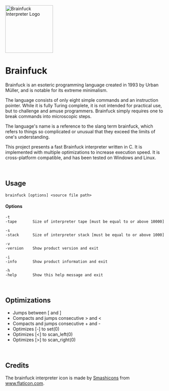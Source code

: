 <img src="https://github.com/prat-man/Brainfuck/blob/master/icon.ico" alt="Brainfuck Interpreter Logo" width="150">

# Brainfuck

Brainfuck is an esoteric programming language created in 1993 by Urban Müller, and is notable for its extreme minimalism.

The language consists of only eight simple commands and an instruction pointer. While it is fully Turing complete, it is not intended for practical use, but to challenge and amuse programmers. Brainfuck simply requires one to break commands into microscopic steps.

The language's name is a reference to the slang term brainfuck, which refers to things so complicated or unusual that they exceed the limits of one's understanding.

This project presents a fast Brainfuck interpreter written in C. It is implemented with multiple optimizations to increase execution speed. It is cross-platform compatible, and has been tested on Windows and Linux.

<br>

## Usage

    brainfuck [options] <source file path>
    
#### Options

    -t
    -tape       Size of interpreter tape [must be equal to or above 10000]

    -s
    -stack      Size of interpreter stack [must be equal to or above 1000]

    -v
    -version    Show product version and exit

    -i
    -info       Show product information and exit

    -h
    -help       Show this help message and exit

<br>

## Optimizations

 * Jumps between [ and ]
 * Compacts and jumps consecutive > and <
 * Compacts and jumps consecutive + and -
 * Optimizes [-] to set(0)
 * Optimizes [<] to scan_left(0)
 * Optimizes [>] to scan_right(0)

<br>

## Credits

The brainfuck interpreter icon is made by <a href="https://www.flaticon.com/authors/smashicons" title="Smashicons">Smashicons</a> from <a href="https://www.flaticon.com/" title="Flaticon">www.flaticon.com</a>.
